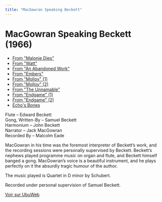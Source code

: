 ```yaml
---
title: "MacGowran Speaking Beckett"
---
```


# MacGowran Speaking Beckett (1966)



*   [From "Malonie Dies"](https://ubu.com/media/sound/beckett_samuel/macgowran/MacGowran-Jack_Speaking-Beckett_01_from-Malone-Dies.mp3)
*   [From "Watt"](https://ubu.com/media/sound/beckett_samuel/macgowran/MacGowran-Jack_Speaking-Beckett_02_from-Watt.mp3)
*   [From "An Abandoned Work"](https://ubu.com/media/sound/beckett_samuel/macgowran/MacGowran-Jack_Speaking-Beckett_03_From-an-Abandoned-Work.mp3)
*   [From "Embers"](https://ubu.com/media/sound/beckett_samuel/macgowran/MacGowran-Jack_Speaking-Beckett_04_from-Embers.mp3)
*   [From "Molloy" (1)](https://ubu.com/media/sound/beckett_samuel/macgowran/MacGowran-Jack_Speaking-Beckett_05_from-Molloy-1.mp3)
*   [From "Molloy" (2)](https://ubu.com/media/sound/beckett_samuel/macgowran/MacGowran-Jack_Speaking-Beckett_06_from-Molloy-2.mp3)
*   [From "The Unnamable"](https://ubu.com/media/sound/beckett_samuel/macgowran/MacGowran-Jack_Speaking-Beckett_09_from-The-Unnamable.mp3)
*   [From "Endgame" (1)](https://ubu.com/media/sound/beckett_samuel/macgowran/MacGowran-Jack_Speaking-Beckett_07_from-Endgame-1.mp3)
*   [From "Endgame" (2)](https://ubu.com/media/sound/beckett_samuel/macgowran/MacGowran-Jack_Speaking-Beckett_08_from-Endgame-2.mp3)
*   [Echo's Bones](https://ubu.com/media/sound/beckett_samuel/macgowran/MacGowran-Jack_Speaking-Beckett_10_Echos-Bones.mp3)  


Flute – Edward Beckett  
Gong, Written-By – Samuel Beckett  
Harmonium – John Beckett  
Narrator – Jack MacGowran  
Recorded By – Malcolm Eade  

MacGowran in his time was the foremost interpreter of Beckett’s work, and the recording sessions were personally supervised by Beckett. Beckett’s nephews played programme music on organ and flute, and Beckett himself banged a gong. MacGowran’s voice is a beautiful instrument, and he plays perfectly on it the absurdly tragic humour of the author.  

The music played is Quartet in D minor by Schubert.  

Recorded under personal supervision of Samuel Beckett.  






[Voir sur UbuWeb](https://ubu.com/sound/beckett_macgowran.html)